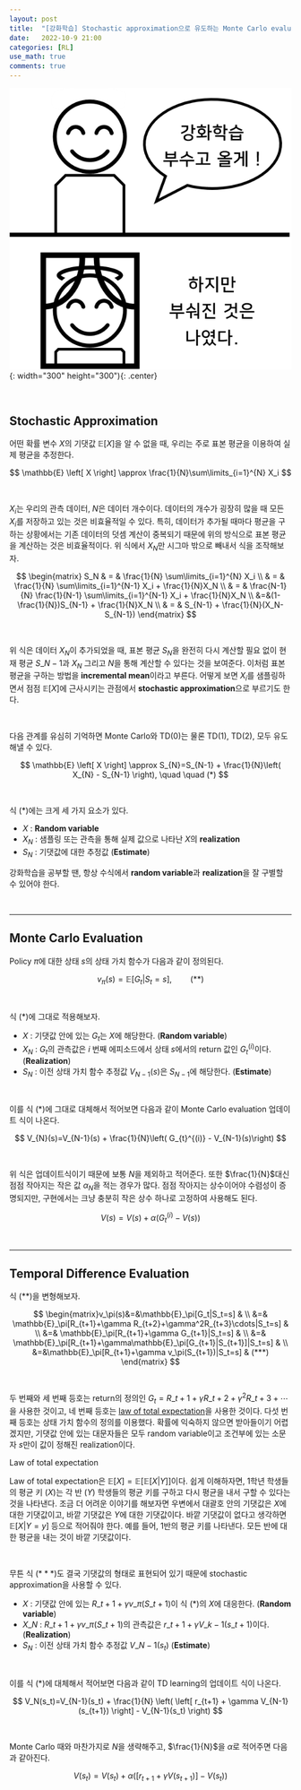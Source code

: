 ```yaml
---
layout: post
title:  "[강화학습] Stochastic approximation으로 유도하는 Monte Carlo evaluation과 temporal difference evaluation"
date:   2022-10-9 21:00
categories: [RL]
use_math: true
comments: true
---
```


![figure1](https://raw.githubusercontent.com/HiddenBeginner/hiddenbeginner.github.io/master/static/img/_posts/2021-2-4-rl-notations-cheat-sheet/figure1.png){: width="300" height="300"){: .center}

<br>

## Stochastic Approximation

어떤 확률 변수 $X$의 기댓값 $\mathbb{E}\left[ X \right]$을 알 수 없을 때, 우리는 주로 표본 평균을 이용하여 실제 평균을 추정한다.

$$
\mathbb{E} \left[ X \right] \approx \frac{1}{N}\sum\limits_{i=1}^{N} X_i
$$

<br>

$X_i$는 우리의 관측 데이터, $N$은 데이터 개수이다. 데이터의 개수가 굉장히 많을 때 모든 $X_i$를 저장하고 있는 것은 비효율적일 수 있다. 특히, 데이터가 추가될 때마다 평균을 구하는 상황에서는 기존 데이터의 덧셈 계산이 중복되기 때문에 위의 방식으로 표본 평균을 계산하는 것은 비효율적이다. 위 식에서 $X_N$만 시그마 밖으로 빼내서 식을 조작해보자.

$$
\begin{matrix}
S_N  & = & \frac{1}{N} \sum\limits_{i=1}^{N} X_i \\
& = & \frac{1}{N} \sum\limits_{i=1}^{N-1} X_i + \frac{1}{N}X_N \\
& = & \frac{N-1}{N} \frac{1}{N-1} \sum\limits_{i=1}^{N-1} X_i + \frac{1}{N}X_N \\
&=&(1-\frac{1}{N})S_{N-1} + \frac{1}{N}X_N \\
& = & S_{N-1} + \frac{1}{N}(X_N-S_{N-1})
\end{matrix}
$$

<br>

위 식은 데이터 $X_N$이 추가되었을 때, 표본 평균 $S_N$을 완전히 다시 계산할 필요 없이 현재 평균 $S\_{N-1}$과 $X_N$ 그리고 $N$을 통해 계산할 수 있다는 것을 보여준다. 이처럼 표본 평균을 구하는 방법을 **incremental mean**이라고 부른다. 어떻게 보면 $X_i$를 샘플링하면서 점점 $\mathbb{E} \left[ X \right]$에 근사시키는 관점에서 **stochastic approximation**으로 부르기도 한다.

<br>

다음 관계를 유심히 기억하면 Monte Carlo와 TD(0)는 물론 TD(1), TD(2), 모두 유도해낼 수 있다.

$$
\mathbb{E} \left[ X \right] \approx S_{N}=S_{N-1} + \frac{1}{N}\left( X_{N} - S_{N-1} \right), \quad \quad (*)
$$

<br>

식 $(*)$에는 크게 세 가지 요소가 있다. 

- $X$    : **Random variable**
- $X_N$ : 샘플링 또는 관측을 통해 실제 값으로 나타난 $X$의 **realization**
- $S_N$  : 기댓값에 대한 추정값 (**Estimate**)

강화학습을 공부할 땐, 항상 수식에서 **random variable**과 **realization**을 잘 구별할 수 있어야 한다.

<br>

---

## Monte Carlo Evaluation

Policy $\pi$에 대한 상태 $s$의 상태 가치 함수가 다음과 같이 정의된다.

$$
v_{\pi}(s)=\mathbb{E} \left[ G_t |S_t =s \right], \quad \quad (**)
$$

<br>

식 $(*)$에 그대로 적용해보자. 

- $X$    :  기댓값 안에 있는 $G_t$는 $X$에 해당한다. (**Random variable**)
- $X_N$ :  $G_t$의 관측값은 $i$ 번째 에피소드에서 상태 $s$에서의 return 값인 $G_{t}^{(i)}$이다. (**Realization**)
- $S_N$  :  이전 상태 가치 함수 추정값 $V_{N-1}(s)$은 $S_{N-1}$에 해당한다. (**Estimate**)

<br>

이를 식 $(*)$에 그대로 대체해서 적어보면 다음과 같이 Monte Carlo evaluation 업데이트 식이 나온다.

$$
V_{N}(s)=V_{N-1}(s) + \frac{1}{N}\left( G_{t}^{(i)} - V_{N-1}(s)\right)
$$

<br>

위 식은 업데이트식이기 때문에 보통 $N$을 제외하고 적어준다. 또한 $\frac{1}{N}$대신 점점 작아지는 작은 값 $\alpha_{N}$을 적는 경우가 많다. 점점 작아지는 상수이어야 수렴성이 증명되지만, 구현에서는 크냥 충분히 작은 상수 하나로 고정하여 사용해도 된다.

$$
V(s)=V(s) + \alpha\left( G_{t}^{(i)} - V(s)\right)
$$

<br>

---

## Temporal Difference Evaluation

식 $(**)$을 변형해보자. 

$$
\begin{matrix}v_\pi(s)&=&\mathbb{E}_\pi[G_t|S_t=s] & \\ &=& \mathbb{E}_\pi[R_{t+1}+\gamma R_{t+2}+\gamma^2R_{t+3}\cdots|S_t=s] & \\ &=& \mathbb{E}_\pi[R_{t+1}+\gamma G_{t+1}|S_t=s] & \\ &=& \mathbb{E}_\pi[R_{t+1}+\gamma\mathbb{E}_\pi[G_{t+1}|S_{t+1}]|S_t=s] & \\ &=&\mathbb{E}_\pi[R_{t+1}+\gamma v_\pi(S_{t+1})|S_t=s] & (***)  \end{matrix}
$$

<br>

두 번째와 세 번째 등호는 return의 정의인 $G_t=R\_{t+1} + \gamma R\_{t+2} + \gamma^2 R\_{t+3} + \cdots$ 을 사용한 것이고, 네 번째 등호는 [law of total expectation](https://en.wikipedia.org/wiki/Law_of_total_expectation)을 사용한 것이다. 다섯 번째 등호는 상태 가치 함수의 정의를 이용했다. 확률에 익숙하지 않으면 받아들이기 어렵겠지만, 기댓값 안에 있는 대문자들은 모두 random variable이고 조건부에 있는 소문자 $s$만이 값이 정해진 realization이다. 

<div class="note-box" markdown="1">

<p class="note-box-title">Law of total expectation</p>

Law of total expectation은 $\mathbb{E} \left[ X \right] = \mathbb{E} \left[ \mathbb{E} \left[ X | Y \right] \right]$이다. 쉽게 이해하자면, 1학년 학생들의 평균 키 $(X)$는 각 반 $(Y)$ 학생들의 평균 키를 구하고 다시 평균을 내서 구할 수 있다는 것을 나타낸다. 조금 더 어려운 이야기를 해보자면 우변에서 대괄호 안의 기댓값은 $X$에 대한 기댓값이고, 바깥 기댓값은 $Y$에 대한 기댓값이다. 바깥 기댓값이 없다고 생각하면 $\mathbb{E} \left[ X | Y = y \right]$ 등으로 적어줘야 한다. 예를 들어, 1반의 평균 키를 나타낸다. 모든 반에 대한 평균을 내는 것이 바깥 기댓값이다.
</div>

<br>    

무튼 식 $(***)$도 결국 기댓값의 형태로 표현되어 있기 때문에 stochastic approximation을 사용할 수 있다. 

- $X$    :  기댓값 안에 있는 $R\_{t+1} + \gamma v\_{\pi}(S\_{t+1})$이 식 $(*)$의 $X$에 대응한다. (**Random variable**)
- $X\_{N}$ :  $R\_{t+1} + \gamma v\_{\pi}(S\_{t+1})$의 관측값은 $r\_{t+1} + \gamma V\_{k-1}(s\_{t+1})$이다. (**Realization**)
- $S_N$  :  이전 상태 가치 함수 추정값 $V\_{N-1}(s_t)$ (**Estimate**)

<br>

이를 식 $(*)$에 대체해서 적어보면 다음과 같이 TD learning의 업데이트 식이 나온다.

$$
V_N(s_t)=V_{N-1}(s_t) + \frac{1}{N} \left( \left[ r_{t+1} + \gamma V_{N-1}(s_{t+1}) \right] - V_{N-1}(s_t) \right)
$$

<br>

Monte Carlo 때와 마찬가지로 $N$을 생략해주고, $\frac{1}{N}$을 $\alpha$로 적어주면 다음과 같아진다.

$$
V(s_t)=V(s_t) + \alpha \left( \left[ r_{t+1} + \gamma V(s_{t+1}) \right] - V(s_t) \right)
$$

<br>
